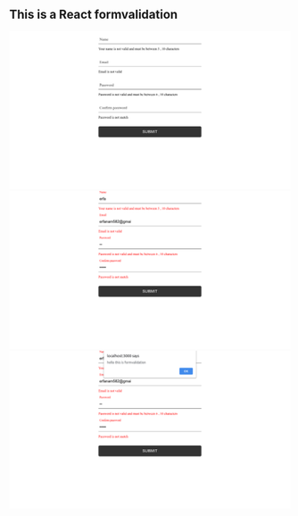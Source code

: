 ## This is a React formvalidation

  <img src="public/Screenshot from 2020-11-15 17-27-35.png"  title="hover text">
  
  <img src="public/Screenshot from 2020-11-15 17-27-52.png"  title="hover text">
  
  <img src="public/Screenshot from 2020-11-15 17-27-58.png"  title="hover text">
